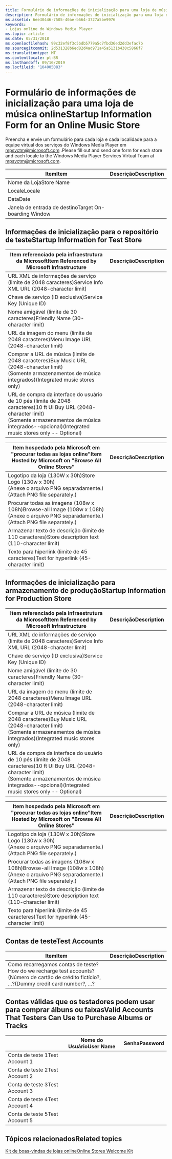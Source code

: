 ```yaml
---
title: Formulário de informações de inicialização para uma loja de música online
description: Formulário de informações de inicialização para uma loja de música online
ms.assetid: 6ee30446-7505-40ae-b664-3727a5be9976
keywords:
- Lojas online do Windows Media Player
ms.topic: article
ms.date: 05/31/2018
ms.openlocfilehash: 99c32ef8f3c5bdb5779a5c7fbd36ed2dd3efac7b
ms.sourcegitcommit: 2d531328b6ed82d4ad971a45a5131b430c5866f7
ms.translationtype: MT
ms.contentlocale: pt-BR
ms.lasthandoff: 09/16/2019
ms.locfileid: "104005083"
---
```

# <a name="startup-information-form-for-an-online-music-store"></a><span data-ttu-id="211cb-104">Formulário de informações de inicialização para uma loja de música online</span><span class="sxs-lookup"><span data-stu-id="211cb-104">Startup Information Form for an Online Music Store</span></span>

<span data-ttu-id="211cb-105">Preencha e envie um formulário para cada loja e cada localidade para a equipe virtual dos serviços do Windows Media Player em mpsvctm@microsoft.com .</span><span class="sxs-lookup"><span data-stu-id="211cb-105">Please fill out and send one form for each store and each locale to the Windows Media Player Services Virtual Team at mpsvctm@microsoft.com.</span></span>



| <span data-ttu-id="211cb-106">Item</span><span class="sxs-lookup"><span data-stu-id="211cb-106">Item</span></span>                      | <span data-ttu-id="211cb-107">Descrição</span><span class="sxs-lookup"><span data-stu-id="211cb-107">Description</span></span> |
|---------------------------|-------------|
| <span data-ttu-id="211cb-108">Nome da Loja</span><span class="sxs-lookup"><span data-stu-id="211cb-108">Store Name</span></span>                |             |
| <span data-ttu-id="211cb-109">Locale</span><span class="sxs-lookup"><span data-stu-id="211cb-109">Locale</span></span>                    |             |
| <span data-ttu-id="211cb-110">Data</span><span class="sxs-lookup"><span data-stu-id="211cb-110">Date</span></span>                      |             |
| <span data-ttu-id="211cb-111">Janela de entrada de destino</span><span class="sxs-lookup"><span data-stu-id="211cb-111">Target On-boarding Window</span></span> |             |



 

## <a name="startup-information-for-test-store"></a><span data-ttu-id="211cb-112">Informações de inicialização para o repositório de teste</span><span class="sxs-lookup"><span data-stu-id="211cb-112">Startup Information for Test Store</span></span>



| <span data-ttu-id="211cb-113">Item referenciado pela infraestrutura da Microsoft</span><span class="sxs-lookup"><span data-stu-id="211cb-113">Item Referenced by Microsoft Infrastructure</span></span>                                                              | <span data-ttu-id="211cb-114">Descrição</span><span class="sxs-lookup"><span data-stu-id="211cb-114">Description</span></span> |
|----------------------------------------------------------------------------------------------------------|-------------|
| <span data-ttu-id="211cb-115">URL XML de informações de serviço (limite de 2048 caracteres)</span><span class="sxs-lookup"><span data-stu-id="211cb-115">Service Info XML URL (2048-character limit)</span></span>                                                              |             |
| <span data-ttu-id="211cb-116">Chave de serviço (ID exclusiva)</span><span class="sxs-lookup"><span data-stu-id="211cb-116">Service Key (Unique ID)</span></span>                                                                                  |             |
| <span data-ttu-id="211cb-117">Nome amigável (limite de 30 caracteres)</span><span class="sxs-lookup"><span data-stu-id="211cb-117">Friendly Name (30-character limit)</span></span>                                                                       |             |
| <span data-ttu-id="211cb-118">URL da imagem do menu (limite de 2048 caracteres)</span><span class="sxs-lookup"><span data-stu-id="211cb-118">Menu Image URL (2048-character limit)</span></span>                                                                    |             |
| <span data-ttu-id="211cb-119">Comprar a URL de música (limite de 2048 caracteres)</span><span class="sxs-lookup"><span data-stu-id="211cb-119">Buy Music URL (2048-character limit)</span></span><br/> <span data-ttu-id="211cb-120">(Somente armazenamentos de música integrados)</span><span class="sxs-lookup"><span data-stu-id="211cb-120">(Integrated music stores only)</span></span><br/>                |             |
| <span data-ttu-id="211cb-121">URL de compra da interface do usuário de 10 pés (limite de 2048 caracteres)</span><span class="sxs-lookup"><span data-stu-id="211cb-121">10 ft UI Buy URL (2048-character limit)</span></span><br/> <span data-ttu-id="211cb-122">(Somente armazenamentos de música integrados--opcional)</span><span class="sxs-lookup"><span data-stu-id="211cb-122">(Integrated music stores only -- Optional)</span></span><br/> |             |



 



| <span data-ttu-id="211cb-123">Item hospedado pela Microsoft em "procurar todas as lojas online"</span><span class="sxs-lookup"><span data-stu-id="211cb-123">Item Hosted by Microsoft on "Browse All Online Stores"</span></span>                             | <span data-ttu-id="211cb-124">Descrição</span><span class="sxs-lookup"><span data-stu-id="211cb-124">Description</span></span> |
|------------------------------------------------------------------------------------|-------------|
| <span data-ttu-id="211cb-125">Logotipo da loja (130W x 30h)</span><span class="sxs-lookup"><span data-stu-id="211cb-125">Store Logo (130w x 30h)</span></span><br/> <span data-ttu-id="211cb-126">(Anexe o arquivo PNG separadamente.)</span><span class="sxs-lookup"><span data-stu-id="211cb-126">(Attach PNG file separately.)</span></span><br/>        |             |
| <span data-ttu-id="211cb-127">Procurar todas as imagens (108w x 108h)</span><span class="sxs-lookup"><span data-stu-id="211cb-127">Browse-all Image (108w x 108h)</span></span><br/> <span data-ttu-id="211cb-128">(Anexe o arquivo PNG separadamente.)</span><span class="sxs-lookup"><span data-stu-id="211cb-128">(Attach PNG file separately.)</span></span><br/> |             |
| <span data-ttu-id="211cb-129">Armazenar texto de descrição (limite de 110 caracteres)</span><span class="sxs-lookup"><span data-stu-id="211cb-129">Store description text (110-character limit)</span></span>                                       |             |
| <span data-ttu-id="211cb-130">Texto para hiperlink (limite de 45 caracteres)</span><span class="sxs-lookup"><span data-stu-id="211cb-130">Text for hyperlink (45-character limit)</span></span>                                            |             |



 

## <a name="startup-information-for-production-store"></a><span data-ttu-id="211cb-131">Informações de inicialização para armazenamento de produção</span><span class="sxs-lookup"><span data-stu-id="211cb-131">Startup Information for Production Store</span></span>



| <span data-ttu-id="211cb-132">Item referenciado pela infraestrutura da Microsoft</span><span class="sxs-lookup"><span data-stu-id="211cb-132">Item Referenced by Microsoft Infrastructure</span></span>                                                              | <span data-ttu-id="211cb-133">Descrição</span><span class="sxs-lookup"><span data-stu-id="211cb-133">Description</span></span> |
|----------------------------------------------------------------------------------------------------------|-------------|
| <span data-ttu-id="211cb-134">URL XML de informações de serviço (limite de 2048 caracteres)</span><span class="sxs-lookup"><span data-stu-id="211cb-134">Service Info XML URL (2048-character limit)</span></span>                                                              |             |
| <span data-ttu-id="211cb-135">Chave de serviço (ID exclusiva)</span><span class="sxs-lookup"><span data-stu-id="211cb-135">Service Key (Unique ID)</span></span>                                                                                  |             |
| <span data-ttu-id="211cb-136">Nome amigável (limite de 30 caracteres)</span><span class="sxs-lookup"><span data-stu-id="211cb-136">Friendly Name (30-character limit)</span></span>                                                                       |             |
| <span data-ttu-id="211cb-137">URL da imagem do menu (limite de 2048 caracteres)</span><span class="sxs-lookup"><span data-stu-id="211cb-137">Menu Image URL (2048-character limit)</span></span>                                                                    |             |
| <span data-ttu-id="211cb-138">Comprar a URL de música (limite de 2048 caracteres)</span><span class="sxs-lookup"><span data-stu-id="211cb-138">Buy Music URL (2048-character limit)</span></span><br/> <span data-ttu-id="211cb-139">(Somente armazenamentos de música integrados)</span><span class="sxs-lookup"><span data-stu-id="211cb-139">(Integrated music stores only)</span></span><br/>                |             |
| <span data-ttu-id="211cb-140">URL de compra da interface do usuário de 10 pés (limite de 2048 caracteres)</span><span class="sxs-lookup"><span data-stu-id="211cb-140">10 ft UI Buy URL (2048-character limit)</span></span><br/> <span data-ttu-id="211cb-141">(Somente armazenamentos de música integrados--opcional)</span><span class="sxs-lookup"><span data-stu-id="211cb-141">(Integrated music stores only -- Optional)</span></span><br/> |             |



 



| <span data-ttu-id="211cb-142">Item hospedado pela Microsoft em "procurar todas as lojas online"</span><span class="sxs-lookup"><span data-stu-id="211cb-142">Item Hosted by Microsoft on "Browse All Online Stores"</span></span>                             | <span data-ttu-id="211cb-143">Descrição</span><span class="sxs-lookup"><span data-stu-id="211cb-143">Description</span></span> |
|------------------------------------------------------------------------------------|-------------|
| <span data-ttu-id="211cb-144">Logotipo da loja (130W x 30h)</span><span class="sxs-lookup"><span data-stu-id="211cb-144">Store Logo (130w x 30h)</span></span><br/> <span data-ttu-id="211cb-145">(Anexe o arquivo PNG separadamente.)</span><span class="sxs-lookup"><span data-stu-id="211cb-145">(Attach PNG file separately.)</span></span><br/>        |             |
| <span data-ttu-id="211cb-146">Procurar todas as imagens (108w x 108h)</span><span class="sxs-lookup"><span data-stu-id="211cb-146">Browse-all Image (108w x 108h)</span></span><br/> <span data-ttu-id="211cb-147">(Anexe o arquivo PNG separadamente.)</span><span class="sxs-lookup"><span data-stu-id="211cb-147">(Attach PNG file separately.)</span></span><br/> |             |
| <span data-ttu-id="211cb-148">Armazenar texto de descrição (limite de 110 caracteres)</span><span class="sxs-lookup"><span data-stu-id="211cb-148">Store description text (110-character limit)</span></span>                                       |             |
| <span data-ttu-id="211cb-149">Texto para hiperlink (limite de 45 caracteres)</span><span class="sxs-lookup"><span data-stu-id="211cb-149">Text for hyperlink (45-character limit)</span></span>                                            |             |



 

## <a name="test-accounts"></a><span data-ttu-id="211cb-150">Contas de teste</span><span class="sxs-lookup"><span data-stu-id="211cb-150">Test Accounts</span></span>



| <span data-ttu-id="211cb-151">Item</span><span class="sxs-lookup"><span data-stu-id="211cb-151">Item</span></span>                                                                                     | <span data-ttu-id="211cb-152">Descrição</span><span class="sxs-lookup"><span data-stu-id="211cb-152">Description</span></span> |
|------------------------------------------------------------------------------------------|-------------|
| <span data-ttu-id="211cb-153">Como recarregamos contas de teste?</span><span class="sxs-lookup"><span data-stu-id="211cb-153">How do we recharge test accounts?</span></span><br/> <span data-ttu-id="211cb-154">(Número de cartão de crédito fictício?, ...?</span><span class="sxs-lookup"><span data-stu-id="211cb-154">(Dummy credit card number?, ...?</span></span><br/> |             |



 

## <a name="valid-accounts-that-testers-can-use-to-purchase-albums-or-tracks"></a><span data-ttu-id="211cb-155">Contas válidas que os testadores podem usar para comprar álbuns ou faixas</span><span class="sxs-lookup"><span data-stu-id="211cb-155">Valid Accounts That Testers Can Use to Purchase Albums or Tracks</span></span>



|                | <span data-ttu-id="211cb-156">Nome do Usuário</span><span class="sxs-lookup"><span data-stu-id="211cb-156">User Name</span></span> | <span data-ttu-id="211cb-157">Senha</span><span class="sxs-lookup"><span data-stu-id="211cb-157">Password</span></span> |
|----------------|-----------|----------|
| <span data-ttu-id="211cb-158">Conta de teste 1</span><span class="sxs-lookup"><span data-stu-id="211cb-158">Test Account 1</span></span> |           |          |
| <span data-ttu-id="211cb-159">Conta de teste 2</span><span class="sxs-lookup"><span data-stu-id="211cb-159">Test Account 2</span></span> |           |          |
| <span data-ttu-id="211cb-160">Conta de teste 3</span><span class="sxs-lookup"><span data-stu-id="211cb-160">Test Account 3</span></span> |           |          |
| <span data-ttu-id="211cb-161">Conta de teste 4</span><span class="sxs-lookup"><span data-stu-id="211cb-161">Test Account 4</span></span> |           |          |
| <span data-ttu-id="211cb-162">Conta de teste 5</span><span class="sxs-lookup"><span data-stu-id="211cb-162">Test Account 5</span></span> |           |          |



 

## <a name="related-topics"></a><span data-ttu-id="211cb-163">Tópicos relacionados</span><span class="sxs-lookup"><span data-stu-id="211cb-163">Related topics</span></span>

<dl> <dt>

[<span data-ttu-id="211cb-164">Kit de boas-vindas de lojas online</span><span class="sxs-lookup"><span data-stu-id="211cb-164">Online Stores Welcome Kit</span></span>](online-stores-welcome-kit.md)
</dt> </dl>

 

 





